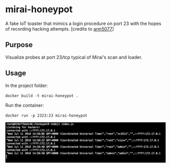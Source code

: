 # mirai-honeypot
A fake IoT toaster that mimics a login procedure on port 23 with the hopes of recording hacking attempts. [credits to [arm5077](https://github.com/arm5077/mirai-honeypot)]

## Purpose

Visualize probes at port 23/tcp typical of Mirai's scan and loader.

## Usage

In the project folder:

`docker build -t mirai-honeypot .`

Run the container:

`docker run -p 2323:23 mirai-honeypot`

![Honeypot Capture](honeypot-run.png)
